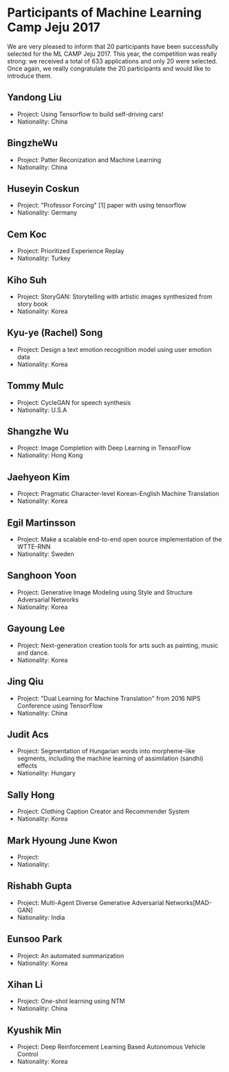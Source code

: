 # Participants of Machine Learning Camp Jeju 2017

We are very pleased to inform that 20 participants have been successfully selected for the ML CAMP Jeju 2017. This year, the competition was really strong: we received a total of 633 applications and only 20 were selected. Once again, we really congratulate the 20 participants and would like to introduce them.


## Yandong Liu
* Project: Using Tensorflow to build self-driving cars!
* Nationality: China


## BingzheWu
* Project: Patter Reconization and Machine Learning
* Nationality: China


## Huseyin Coskun
* Project: "Professor Forcing" [1] paper with using tensorflow
* Nationality: Germany


## Cem Koc
* Project: Prioritized Experience Replay
* Nationality: Turkey


## Kiho Suh
* Project: StoryGAN: Storytelling with artistic images synthesized from story book
* Nationality: Korea


## Kyu-ye (Rachel) Song
* Project: Design a text emotion recognition model using user emotion data 
* Nationality: Korea


## Tommy Mulc
* Project: CycleGAN for speech synthesis
* Nationality: U.S.A


## Shangzhe Wu
* Project: Image Completion with Deep Learning in TensorFlow
* Nationality: Hong Kong


## Jaehyeon Kim
* Project: Pragmatic Character-level Korean-English Machine Translation 
* Nationality: Korea


## Egil Martinsson
* Project: Make a scalable end-to-end open source implementation of the WTTE-RNN
* Nationality: Sweden


## Sanghoon Yoon
* Project: Generative Image Modeling using Style and Structure Adversarial Networks
* Nationality: Korea


## Gayoung Lee
* Project: Next-generation creation tools for arts such as painting, music and dance.
* Nationality: Korea


## Jing Qiu
* Project: "Dual Learning for Machine Translation" from 2016 NIPS Conference using TensorFlow
* Nationality: China


## Judit Acs
* Project: Segmentation of Hungarian words into morpheme-like segments, including the machine learning of assimilation (sandhi) effects
* Nationality: Hungary


## Sally Hong
* Project: Clothing Caption Creator and Recommender System
* Nationality: Korea


## Mark Hyoung June Kwon
* Project: 
* Nationality: 


## Rishabh Gupta
* Project: Multi-Agent Diverse Generative Adversarial Networks[MAD-GAN]
* Nationality: India


## Eunsoo Park
* Project: An automated summarization
* Nationality: Korea


## Xihan Li
* Project: One-shot learning using NTM
* Nationality: China


## Kyushik Min
* Project: Deep Reinforcement Learning Based Autonomous Vehicle Control 
* Nationality: Korea

